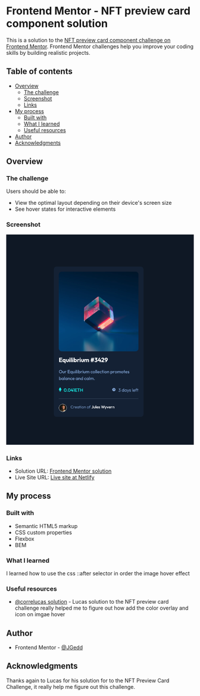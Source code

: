# Frontend Mentor - NFT preview card component solution

This is a solution to the [NFT preview card component challenge on Frontend Mentor](https://www.frontendmentor.io/challenges/nft-preview-card-component-SbdUL_w0U). Frontend Mentor challenges help you improve your coding skills by building realistic projects.

## Table of contents

- [Overview](#overview)
  - [The challenge](#the-challenge)
  - [Screenshot](#screenshot)
  - [Links](#links)
- [My process](#my-process)
  - [Built with](#built-with)
  - [What I learned](#what-i-learned)
  - [Useful resources](#useful-resources)
- [Author](#author)
- [Acknowledgments](#acknowledgments)

## Overview

### The challenge

Users should be able to:

- View the optimal layout depending on their device's screen size
- See hover states for interactive elements

### Screenshot

![Desktop Screenshot](./screenshots/desktop-screenshot.png)

### Links

- Solution URL: [Frontend Mentor solution](https://www.frontendmentor.io/challenges/nft-preview-card-component-SbdUL_w0U/hub/nft-preview-card-component--YD1VjT2pf)
- Live Site URL: [Live site at Netlify](https://nft-card-f4e946.netlify.app/)

## My process

### Built with

- Semantic HTML5 markup
- CSS custom properties
- Flexbox
- BEM

### What I learned

I learned how to use the css ::after selector in order the image hover effect

### Useful resources

- [@correlucas solution](https://www.frontendmentor.io/solutions/nft-preview-card-vanilla-css-custom-design-and-hover-effects-zVKSAE5IXI) - Lucas solution to the NFT preview card challenge really helped me to figure out how add the color overlay and icon on imgae hover

## Author

- Frontend Mentor - [@JGedd](https://www.frontendmentor.io/profile/JGedd)

## Acknowledgments

Thanks again to Lucas for his solution for to the NFT Preview Card Challenge, it really help me figure out this challenge.
